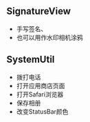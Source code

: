 ## SignatureView

- 手写签名、
- 也可以用作水印相机涂鸦

## SystemUtil

- 拨打电话
- 打开应用商店页面
- 打开Safari浏览器
- 保存相册
- 改变StatusBar颜色

